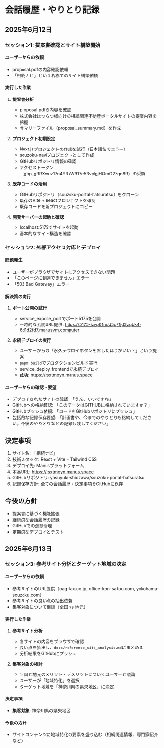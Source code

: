 # 会話履歴・やりとり記録

## 2025年6月12日

### セッション1: 提案書確認とサイト構築開始

#### ユーザーからの依頼
- proposal.pdfの内容確認依頼
- 「相続ナビ」という名称でのサイト構築依頼

#### 実行した作業
1. **提案書分析**
   - proposal.pdfの内容を確認
   - 株式会社はつらつ様向けの相続関連不動産ポータルサイトの提案内容を把握
   - サマリーファイル（proposal_summary.md）を作成

2. **プロジェクト初期設定**
   - Next.jsプロジェクトの作成を試行（日本語名でエラー）
   - souzoku-naviプロジェクトとして作成
   - GitHubリポジトリ情報の確認
   - アクセストークン（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）の受領

3. **既存コードの活用**
   - GitHubリポジトリ（souzoku-portal-hatsuratsu）をクローン
   - 既存のVite + Reactプロジェクトを確認
   - 既存コードを新プロジェクトにコピー

4. **開発サーバーの起動と確認**
   - localhost:5175でサイトを起動
   - 基本的なサイト構造を確認

### セッション2: 外部アクセス対応とデプロイ

#### 問題発生
- ユーザーがブラウザでサイトにアクセスできない問題
- 「このページに到達できません」エラー
- 「502 Bad Gateway」エラー

#### 解決策の実行
1. **ポート公開の試行**
   - service_expose_portでポート5175を公開
   - 一時的な公開URL提供: https://5175-izvp61ndd5g71jd3zqbk4-6d1d2fd7.manusvm.computer

2. **永続デプロイの実行**
   - ユーザーからの「永久デプロイボタンをおしたほうがいい？」という提案
   - `pnpm build`でプロダクションビルド実行
   - service_deploy_frontendで永続デプロイ
   - **成功**: https://rsxtmoyn.manus.space

#### ユーザーからの確認・要望
- デプロイされたサイトの確認: 「うん、いいですね」
- GitHubへの格納確認: 「このデータはGITHUBに格納されていますか？」
- GitHubプッシュ依頼: 「コードをGitHubリポジトリにプッシュ」
- 包括的な記録保存要望: 「計画書や、今までのやりとりも格納してください。今後のやりとりなどの記録も残してください」

## 決定事項
1. サイト名: 「相続ナビ」
2. 技術スタック: React + Vite + Tailwind CSS
3. デプロイ先: Manusプラットフォーム
4. 本番URL: https://rsxtmoyn.manus.space
5. GitHubリポジトリ: yasuyuki-shiozawa/souzoku-portal-hatsuratsu
6. 記録保存方針: 全ての会話履歴・決定事項をGitHubに保存

## 今後の方針
- 提案書に基づく機能拡張
- 継続的な会話履歴の記録
- GitHubでの進捗管理
- 定期的なデプロイとテスト



## 2025年6月13日

### セッション3: 参考サイト分析とターゲット地域の決定

#### ユーザーからの依頼
- 参考サイトのURL提供（oag-tax.co.jp, office-kon-saitou.com, yokohama-souzoku.com）
- 参考サイトの良い点の抽出依頼
- 集客対象について相談（全国 vs 地元）

#### 実行した作業
1. **参考サイト分析**
   - 各サイトの内容をブラウザで確認
   - 良い点を抽出し、`docs/reference_site_analysis.md`にまとめる
   - 分析結果をGitHubにプッシュ

2. **集客対象の検討**
   - 全国と地元のメリット・デメリットについてユーザーと議論
   - ユーザーが「地域特化」を選択
   - ターゲット地域を「神奈川県の県央地区」に決定

#### 決定事項
- **集客対象**: 神奈川県の県央地区

#### 今後の方針
- サイトコンテンツに地域特化の要素を盛り込む（相続関連情報、専門家紹介など）

